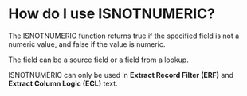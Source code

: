 
# How do I use ISNOTNUMERIC? 

The ISNOTNUMERIC function returns true if the specified field is not a numeric value, and false if the value is numeric.

The field can be a source field or a field from a lookup.

ISNOTNUMERIC can only be used in **Extract Record Filter (ERF)** and **Extract Column Logic (ECL)** text.

